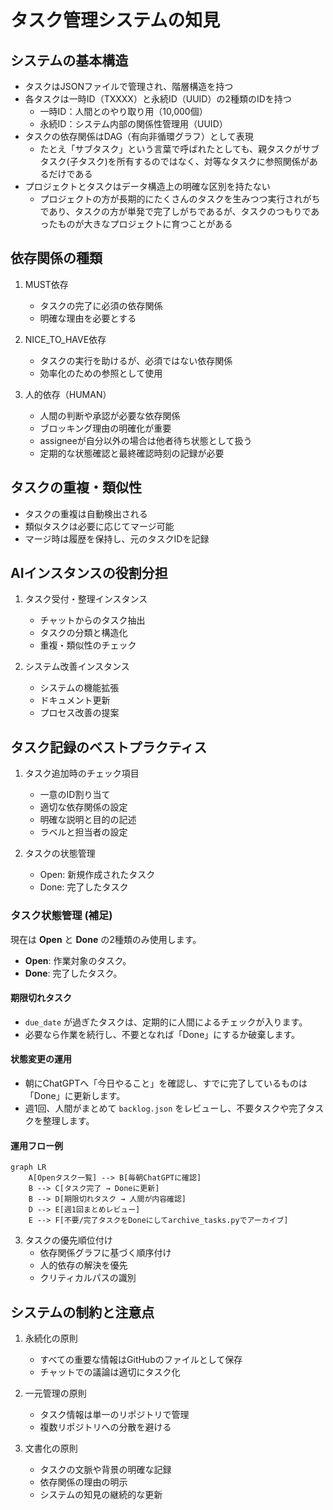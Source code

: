 # タスク管理システムの知見

## システムの基本構造
- タスクはJSONファイルで管理され、階層構造を持つ
- 各タスクは一時ID（TXXXX）と永続ID（UUID）の2種類のIDを持つ
  - 一時ID：人間とのやり取り用（10,000個）
  - 永続ID：システム内部の関係性管理用（UUID）
- タスクの依存関係はDAG（有向非循環グラフ）として表現
  - たとえ「サブタスク」という言葉で呼ばれたとしても、親タスクがサブタスク(子タスク)を所有するのではなく、対等なタスクに参照関係があるだけである
- プロジェクトとタスクはデータ構造上の明確な区別を持たない
  - プロジェクトの方が長期的にたくさんのタスクを生みつつ実行されがちであり、タスクの方が単発で完了しがちであるが、タスクのつもりであったものが大きなプロジェクトに育つことがある

## 依存関係の種類
1. MUST依存
   - タスクの完了に必須の依存関係
   - 明確な理由を必要とする

2. NICE_TO_HAVE依存
   - タスクの実行を助けるが、必須ではない依存関係
   - 効率化のための参照として使用

3. 人的依存（HUMAN）
   - 人間の判断や承認が必要な依存関係
   - ブロッキング理由の明確化が重要
   - assigneeが自分以外の場合は他者待ち状態として扱う
   - 定期的な状態確認と最終確認時刻の記録が必要

## タスクの重複・類似性
- タスクの重複は自動検出される
- 類似タスクは必要に応じてマージ可能
- マージ時は履歴を保持し、元のタスクIDを記録

## AIインスタンスの役割分担
1. タスク受付・整理インスタンス
   - チャットからのタスク抽出
   - タスクの分類と構造化
   - 重複・類似性のチェック

2. システム改善インスタンス
   - システムの機能拡張
   - ドキュメント更新
   - プロセス改善の提案

## タスク記録のベストプラクティス
1. タスク追加時のチェック項目
   - 一意のID割り当て
   - 適切な依存関係の設定
   - 明確な説明と目的の記述
   - ラベルと担当者の設定

2. タスクの状態管理
   - Open: 新規作成されたタスク
   - Done: 完了したタスク

### タスク状態管理 (補足)

現在は **Open** と **Done** の2種類のみ使用します。

- **Open**: 作業対象のタスク。  
- **Done**: 完了したタスク。  

#### 期限切れタスク
- `due_date` が過ぎたタスクは、定期的に人間によるチェックが入ります。  
- 必要なら作業を続行し、不要となれば「Done」にするか破棄します。

#### 状態変更の運用
- 朝にChatGPTへ「今日やること」を確認し、すでに完了しているものは「Done」に更新します。
- 週1回、人間がまとめて `backlog.json` をレビューし、不要タスクや完了タスクを整理します。

#### 運用フロー例

```mermaid
graph LR
    A[Openタスク一覧] --> B[毎朝ChatGPTに確認]
    B --> C[タスク完了 → Doneに更新]
    B --> D[期限切れタスク → 人間が内容確認]
    D --> E[週1回まとめレビュー]
    E --> F[不要/完了タスクをDoneにしてarchive_tasks.pyでアーカイブ]
```

3. タスクの優先順位付け
   - 依存関係グラフに基づく順序付け
   - 人的依存の解決を優先
   - クリティカルパスの識別

## システムの制約と注意点
1. 永続化の原則
   - すべての重要な情報はGitHubのファイルとして保存
   - チャットでの議論は適切にタスク化

2. 一元管理の原則
   - タスク情報は単一のリポジトリで管理
   - 複数リポジトリへの分散を避ける

3. 文書化の原則
   - タスクの文脈や背景の明確な記録
   - 依存関係の理由の明示
   - システムの知見の継続的な更新
